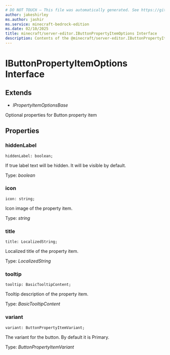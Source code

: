 ```yaml
---
# DO NOT TOUCH — This file was automatically generated. See https://github.com/mojang/minecraftapidocsgenerator to modify descriptions, examples, etc.
author: jakeshirley
ms.author: jashir
ms.service: minecraft-bedrock-edition
ms.date: 02/10/2025
title: minecraft/server-editor.IButtonPropertyItemOptions Interface
description: Contents of the @minecraft/server-editor.IButtonPropertyItemOptions class.
---
```

# IButtonPropertyItemOptions Interface

## Extends
- *IPropertyItemOptionsBase*

Optional properties for Button property item

## Properties

### **hiddenLabel**
`hiddenLabel: boolean;`

If true label text will be hidden. It will be visible by default.

Type: *boolean*

### **icon**
`icon: string;`

Icon image of the property item.

Type: *string*

### **title**
`title: LocalizedString;`

Localized title of the property item.

Type: *LocalizedString*

### **tooltip**
`tooltip: BasicTooltipContent;`

Tooltip description of the property item.

Type: *BasicTooltipContent*

### **variant**
`variant: ButtonPropertyItemVariant;`

The variant for the button. By default it is Primary.

Type: *ButtonPropertyItemVariant*
